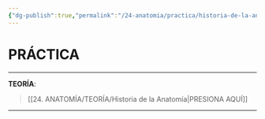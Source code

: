 ```yaml
---
{"dg-publish":true,"permalink":"/24-anatomia/practica/historia-de-la-anatomia/","tags":["Anatomía","Práctica"]}
---
```


# PRÁCTICA
---
**TEORÍA**:
>[[24. ANATOMÍA/TEORÍA/Historia de la Anatomía\|PRESIONA AQUÍ]]

---


